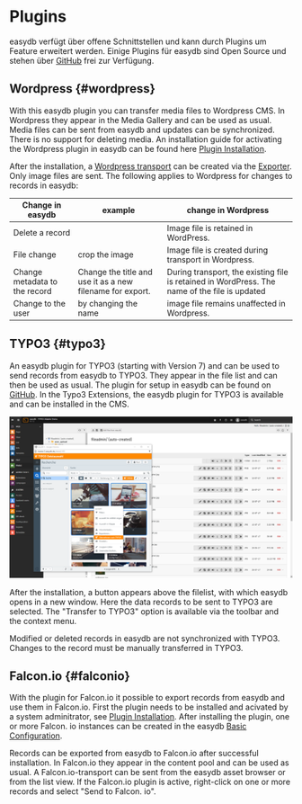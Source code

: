# Plugins

easydb verfügt über offene Schnittstellen und kann durch Plugins um Feature erweitert werden. Einige Plugins für easydb sind Open Source und stehen über [GitHub](https://github.com/programmfabrik) frei zur Verfügung.

## Wordpress {#wordpress}

With this easydb plugin you can transfer media files to Wordpress CMS. In Wordpress they appear in the Media Gallery and can be used as usual. Media files can be sent from easydb and updates can be synchronized. There is no support for deleting media. An installation guide for activating the Wordpress plugin in easydb can be found here [Plugin Installation](../../../../sysadmin/plugin/plugin.html#wordpressplugin).

After the installation, a [Wordpress transport](../../features/export/export.html#transport) can be created via the [Exporter](../../features/export/export.html#transport). Only image files are sent. The following applies to Wordpress for changes to records in easydb:

|Change in easydb | example | change in Wordpress |
| - | - | - |
| Delete a record || Image file is retained in WordPress. |
| File change | crop the image | Image file is created during transport in Wordpress. |
| Change metadata to the record | Change the title and use it as a new filename for export. | During transport, the existing file is retained in WordPress. The name of the file is updated
| Change to the user | by changing the name | image file remains unaffected in Wordpress. |


## TYPO3 {#typo3}

An easydb plugin for TYPO3 (starting with Version 7) and can be used to send records from easydb to TYPO3. They appear in the file list and can then be used as usual. The plugin for setup in easydb can be found on [GitHub](https://github.com/programmfabrik/typo3-easydb-plugin). In the Typo3 Extensions, the easydb plugin for TYPO3 is available and can be installed in the CMS.

![TYPO3 plugin for easydb](typo3_easydb_plugin.png)

After the installation, a button appears above the filelist, with which easydb opens in a new window. Here the data records to be sent to TYPO3 are selected. The "Transfer to TYPO3" option is available via the toolbar and the context menu.

Modified or deleted records in easydb are not synchronized with TYPO3. Changes to the record must be manually transferred in TYPO3.

## Falcon.io {#falconio}

With the plugin for Falcon.io it possible to export records from easydb and use them in Falcon.io. First the plugin needs to be installed and acivated by a system adminitrator, see [Plugin Installation](../../../../sysadmin/konfiguration/plugin/plugin.html#falconio). After installing the plugin, one or more Falcon. io instances can be created in the easydb [Basic Configuration](../../../administration/base-config/base-config.html#falconio). 

Records can be exported from easydb to Falcon.io after successful installation. In Falcon.io they appear in the content pool and can be used as usual.
A Falcon.io-transport can be sent from the easydb asset browser or from the list view. If the Falcon.io plugin is active, right-click on one or more records and select "Send to Falcon. io".



